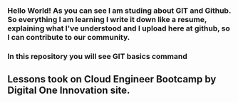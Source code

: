 ### Hello World! As you can see I am studing about GIT and Github. So everything I am learning I write it down like a resume, explaining what I've understood and I upload here at github, so I can contribute to our community.

### In this repository you will see GIT basics command 

## Lessons took on Cloud Engineer Bootcamp by Digital One Innovation site.